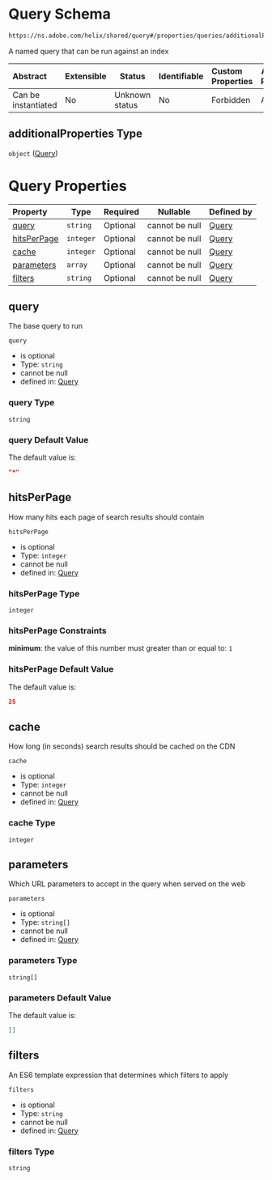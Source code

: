 # Query Schema

```txt
https://ns.adobe.com/helix/shared/query#/properties/queries/additionalProperties
```

A named query that can be run against an index


| Abstract            | Extensible | Status         | Identifiable | Custom Properties | Additional Properties | Access Restrictions | Defined In                                                      |
| :------------------ | ---------- | -------------- | ------------ | :---------------- | --------------------- | ------------------- | --------------------------------------------------------------- |
| Can be instantiated | No         | Unknown status | No           | Forbidden         | Allowed               | none                | [index.schema.json\*](index.schema.json "open original schema") |

## additionalProperties Type

`object` ([Query](index-properties-queries-query.md))

# Query Properties

| Property                    | Type      | Required | Nullable       | Defined by                                                                                                      |
| :-------------------------- | --------- | -------- | -------------- | :-------------------------------------------------------------------------------------------------------------- |
| [query](#query)             | `string`  | Optional | cannot be null | [Query](query-properties-query.md "https&#x3A;//ns.adobe.com/helix/shared/query#/properties/query")             |
| [hitsPerPage](#hitsPerPage) | `integer` | Optional | cannot be null | [Query](query-properties-hitsperpage.md "https&#x3A;//ns.adobe.com/helix/shared/query#/properties/hitsPerPage") |
| [cache](#cache)             | `integer` | Optional | cannot be null | [Query](query-properties-cache.md "https&#x3A;//ns.adobe.com/helix/shared/query#/properties/cache")             |
| [parameters](#parameters)   | `array`   | Optional | cannot be null | [Query](query-properties-parameters.md "https&#x3A;//ns.adobe.com/helix/shared/query#/properties/parameters")   |
| [filters](#filters)         | `string`  | Optional | cannot be null | [Query](query-properties-filters.md "https&#x3A;//ns.adobe.com/helix/shared/query#/properties/filters")         |

## query

The base query to run


`query`

-   is optional
-   Type: `string`
-   cannot be null
-   defined in: [Query](query-properties-query.md "https&#x3A;//ns.adobe.com/helix/shared/query#/properties/query")

### query Type

`string`

### query Default Value

The default value is:

```json
"*"
```

## hitsPerPage

How many hits each page of search results should contain


`hitsPerPage`

-   is optional
-   Type: `integer`
-   cannot be null
-   defined in: [Query](query-properties-hitsperpage.md "https&#x3A;//ns.adobe.com/helix/shared/query#/properties/hitsPerPage")

### hitsPerPage Type

`integer`

### hitsPerPage Constraints

**minimum**: the value of this number must greater than or equal to: `1`

### hitsPerPage Default Value

The default value is:

```json
25
```

## cache

How long (in seconds) search results should be cached on the CDN


`cache`

-   is optional
-   Type: `integer`
-   cannot be null
-   defined in: [Query](query-properties-cache.md "https&#x3A;//ns.adobe.com/helix/shared/query#/properties/cache")

### cache Type

`integer`

## parameters

Which URL parameters to accept in the query when served on the web


`parameters`

-   is optional
-   Type: `string[]`
-   cannot be null
-   defined in: [Query](query-properties-parameters.md "https&#x3A;//ns.adobe.com/helix/shared/query#/properties/parameters")

### parameters Type

`string[]`

### parameters Default Value

The default value is:

```json
[]
```

## filters

An ES6 template expression that determines which filters to apply


`filters`

-   is optional
-   Type: `string`
-   cannot be null
-   defined in: [Query](query-properties-filters.md "https&#x3A;//ns.adobe.com/helix/shared/query#/properties/filters")

### filters Type

`string`
